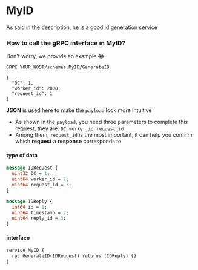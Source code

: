 # MyID

As said in the description, he is a good id generation service

### How to call the gRPC interface in MyID?

Don't worry, we provide an example 😂

```http request
GRPC YOUR_HOST/schemes.MyID/GenerateID

{
  "DC": 1,
  "worker_id": 2000,
  "request_id": 1
}
```

**JSON** is used here to make the `payload` look more intuitive

- As shown in the `payload`, you need three parameters to complete this request, they are: `DC`, `worker_id`, `request_id`
- Among them, `request_id` is the most important, it can help you confirm which **request** a **response** corresponds to

#### type of data
```protobuf
message IDRequest {
  uint32 DC = 1;
  uint64 worker_id = 2;
  uint64 request_id = 3;
}

message IDReply {
  int64 id = 1;
  uint64 timestamp = 2;
  uint64 reply_id = 3;
}
```

#### interface
```protobuf
service MyID {
  rpc GenerateID(IDRequest) returns (IDReply) {}
}
```